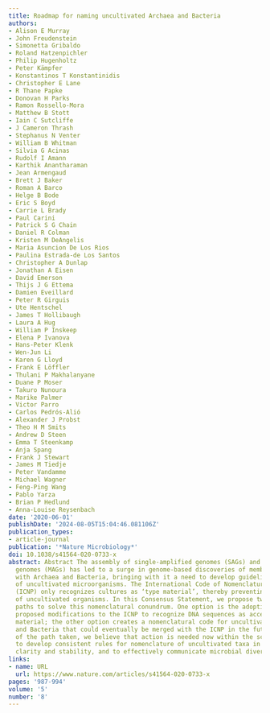 ```yaml
---
title: Roadmap for naming uncultivated Archaea and Bacteria
authors:
- Alison E Murray
- John Freudenstein
- Simonetta Gribaldo
- Roland Hatzenpichler
- Philip Hugenholtz
- Peter Kämpfer
- Konstantinos T Konstantinidis
- Christopher E Lane
- R Thane Papke
- Donovan H Parks
- Ramon Rossello-Mora
- Matthew B Stott
- Iain C Sutcliffe
- J Cameron Thrash
- Stephanus N Venter
- William B Whitman
- Silvia G Acinas
- Rudolf I Amann
- Karthik Anantharaman
- Jean Armengaud
- Brett J Baker
- Roman A Barco
- Helge B Bode
- Eric S Boyd
- Carrie L Brady
- Paul Carini
- Patrick S G Chain
- Daniel R Colman
- Kristen M DeAngelis
- Maria Asuncion De Los Rios
- Paulina Estrada-de Los Santos
- Christopher A Dunlap
- Jonathan A Eisen
- David Emerson
- Thijs J G Ettema
- Damien Eveillard
- Peter R Girguis
- Ute Hentschel
- James T Hollibaugh
- Laura A Hug
- William P Inskeep
- Elena P Ivanova
- Hans-Peter Klenk
- Wen-Jun Li
- Karen G Lloyd
- Frank E Löffler
- Thulani P Makhalanyane
- Duane P Moser
- Takuro Nunoura
- Marike Palmer
- Victor Parro
- Carlos Pedrós-Alió
- Alexander J Probst
- Theo H M Smits
- Andrew D Steen
- Emma T Steenkamp
- Anja Spang
- Frank J Stewart
- James M Tiedje
- Peter Vandamme
- Michael Wagner
- Feng-Ping Wang
- Pablo Yarza
- Brian P Hedlund
- Anna-Louise Reysenbach
date: '2020-06-01'
publishDate: '2024-08-05T15:04:46.081106Z'
publication_types:
- article-journal
publication: '*Nature Microbiology*'
doi: 10.1038/s41564-020-0733-x
abstract: Abstract The assembly of single-amplified genomes (SAGs) and metagenome-assembled
  genomes (MAGs) has led to a surge in genome-based discoveries of members affiliated
  with Archaea and Bacteria, bringing with it a need to develop guidelines for nomenclature
  of uncultivated microorganisms. The International Code of Nomenclature of Prokaryotes
  (ICNP) only recognizes cultures as ‘type material’, thereby preventing the naming
  of uncultivated organisms. In this Consensus Statement, we propose two potential
  paths to solve this nomenclatural conundrum. One option is the adoption of previously
  proposed modifications to the ICNP to recognize DNA sequences as acceptable type
  material; the other option creates a nomenclatural code for uncultivated Archaea
  and Bacteria that could eventually be merged with the ICNP in the future. Regardless
  of the path taken, we believe that action is needed now within the scientific community
  to develop consistent rules for nomenclature of uncultivated taxa in order to provide
  clarity and stability, and to effectively communicate microbial diversity.
links:
- name: URL
  url: https://www.nature.com/articles/s41564-020-0733-x
pages: '987-994'
volume: '5'
number: '8'
---
```


